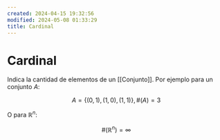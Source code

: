 ```yaml
---
created: 2024-04-15 19:32:56
modified: 2024-05-08 01:33:29
title: Cardinal
---
```


# Cardinal

Indica la cantidad de elementos de un [[Conjunto]]. Por ejemplo para un conjunto $A$:

$$
A=\{(0,1),(1,0),(1,1)\}, \#(A)=3
$$

O para $\mathbb{R}^n$:

$$
\#(\mathbb{R}^n)=∞
$$
